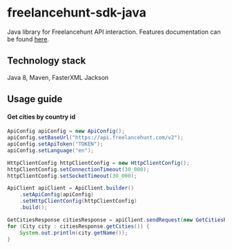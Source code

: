 # freelancehunt-sdk-java

Java library for Freelancehunt API interaction. Features documentation can be found [here](https://apidocs.freelancehunt.com/).

## Technology stack

Java 8, Maven, FasterXML Jackson

## Usage guide

#### Get cities by country id
```java
ApiConfig apiConfig = new ApiConfig();
apiConfig.setBaseUrl("https://api.freelancehunt.com/v2");
apiConfig.setApiToken("TOKEN");
apiConfig.setLanguage("en");

HttpClientConfig httpClientConfig = new HttpClientConfig();
httpClientConfig.setConnectionTimeout(30_000);
httpClientConfig.setSocketTimeout(30_000);

ApiClient apiClient = ApiClient.builder()
    .setApiConfig(apiConfig)
    .setHttpClientConfig(httpClientConfig)
    .build();

GetCitiesResponse citiesResponse = apiClient.sendRequest(new GetCitiesRequest().setCountryId(1L));
for (City city : citiesResponse.getCities()) {
    System.out.println(city.getName());
}
```
